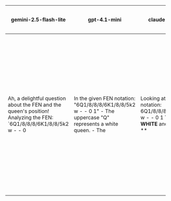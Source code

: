 | gemini-2.5-flash-lite | gpt-4.1-mini | claude-sonnet-4 | gpt-3.5-turbo-instruct | nemotron-nano-9b-v2 | deepseek-chat-v3.1 | llama-3.3-8b-instruct |
| --- | --- | --- | --- | --- | --- | --- |
| Ah, a delightful question about the FEN and the queen's position!  Analyzing the FEN: `6Q1/8/8/8/6K1/8/8/5k2 w - - 0 | In the given FEN notation: "6Q1/8/8/8/6K1/8/8/5k2 w - - 0 1"  - The uppercase "Q" represents a white queen. - The | Looking at the FEN notation: 6Q1/8/8/8/6K1/8/8/5k2 w - - 0 1  The **QUEEN is WHITE** and is located on ** | The Queen is located on the 6th rank and is a white piece. | In the FEN notation **6Q1/8/8/8/6K1/8/8/5k2**, the **Queen** is represented by the uppercase letter **"Q"**.   - **Position**: The "Q" is located in the first rank (8th rank in chess, White's back rank). Breaking down the first part **6Q1**:     - `6` = 6 empty squares (files a–f),     - `Q` = White Queen on file g,     - `1` = 1 empty square (file h).     → The Queen is on **g8**.    - **Color**: The uppercase "Q" denotes the **White Queen**.  ### Summary: - **White Queen** is on **g8**.   - No other Queen is present in the position. | Let's analyze the FEN string: `6Q1/8/8/8/6K1/8/8/5k2 w - - 0 1`  The FEN notation describes the board position from the 8 | A great question about the positioning of the monarch on the board!  According to the FEN notation, the Queen is located on the square "6Q1", which indicates that it is on the 6th row and the first column from the side |
